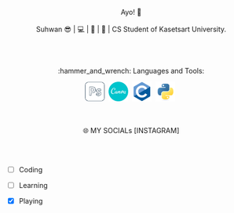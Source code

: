 <p align="center">
 Ayo! 👋
<br/>
<br/>
 Suhwan 😎 | 💻 | 🏸 | 🎹 | CS Student of Kasetsart University.
</p>

<p align="center">

</p>
<br/>
<br/>
<p align="center">
:hammer_and_wrench: Languages and Tools:
</p>
  
  <div align="center"> 
    <img src="https://github.com/devicons/devicon/blob/master/icons/photoshop/photoshop-line.svg" title ="photoshop" width="40" height = "40"/>&nbsp;
    <img src="https://github.com/devicons/devicon/blob/master/icons/canva/canva-original.svg" title ="canva" width="40" height = "40"/>&nbsp;
    <img src="https://github.com/devicons/devicon/blob/master/icons/c/c-original.svg" title ="c" width="40" height = "40"/>&nbsp;
    <img src="https://github.com/devicons/devicon/blob/master/icons/python/python-original.svg" title ="python" width="40" height = "40"/>&nbsp;
  </div>
<br/>
<br/>
<p align="center">
🌐 MY SOCIALs
   [INSTAGRAM]

  [INSTAGRAM]: https://www.instagram.com/autoflapy.y
</p>
<br/>
<br/>

  - [ ] Coding
  - [ ] Learning
  - [x] Playing

